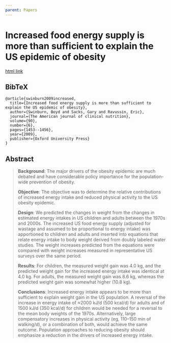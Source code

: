 ```yaml
---
parent: Papers
---
```


# Increased food energy supply is more than sufficient to explain the US epidemic of obesity

[html link](https://academic.oup.com/ajcn/article/90/6/1453/4598059)

## BibTeX
```
@article{swinburn2009increased,
  title={Increased food energy supply is more than sufficient to explain the US epidemic of obesity},
  author={Swinburn, Boyd and Sacks, Gary and Ravussin, Eric},
  journal={The American journal of clinical nutrition},
  volume={90},
  number={6},
  pages={1453--1456},
  year={2009},
  publisher={Oxford University Press}
}
```

## Abstract

> **Background**: The major drivers of the obesity epidemic are much debated and have considerable policy importance for the population-wide prevention of obesity.
> 
> **Objective**: The objective was to determine the relative contributions of increased energy intake and reduced physical activity to the US obesity epidemic.
> 
> **Design**: We predicted the changes in weight from the changes in estimated energy intakes in US children and adults between the 1970s and 2000s. The increased US food energy supply (adjusted for wastage and assumed to be proportional to energy intake) was apportioned to children and adults and inserted into equations that relate energy intake to body weight derived from doubly labeled water studies. The weight increases predicted from the equations were compared with weight increases measured in representative US surveys over the same period.
> 
> **Results**: For children, the measured weight gain was 4.0 kg, and the predicted weight gain for the increased energy intake was identical at 4.0 kg. For adults, the measured weight gain was 8.6 kg, whereas the predicted weight gain was somewhat higher (10.8 kg).
> 
> **Conclusions**: Increased energy intake appears to be more than sufficient to explain weight gain in the US population. A reversal of the increase in energy intake of ≈2000 kJ/d (500 kcal/d) for adults and of 1500 kJ/d (350 kcal/d) for children would be needed for a reversal to the mean body weights of the 1970s. Alternatively, large compensatory increases in physical activity (eg, 110–150 min of walking/d), or a combination of both, would achieve the same outcome. Population approaches to reducing obesity should emphasize a reduction in the drivers of increased energy intake.




